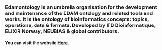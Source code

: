 ### Edamontology is an umbrella organisation for the development and maintenance of the EDAM ontology and related tools and works. It is the ontology of bioinformatics concepts: topics, operations, data & formats. Developed by IFB Bioinformatique, ELIXIR Norway, NEUBIAS & global contributors.
#### You can visit the website [Here](http://edamontology.org/page).
